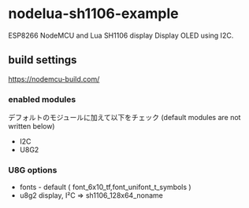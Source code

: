 # nodelua-sh1106-example

ESP8266 NodeMCU and Lua SH1106 display
Display OLED using I2C.

## build settings

https://nodemcu-build.com/

### enabled modules

デフォルトのモジュールに加えて以下をチェック
(default modules are not written below)

* I2C
* U8G2

### U8G options

* fonts - default ( font_6x10_tf,font_unifont_t_symbols )
* u8g2 display, I²C => sh1106_128x64_noname
